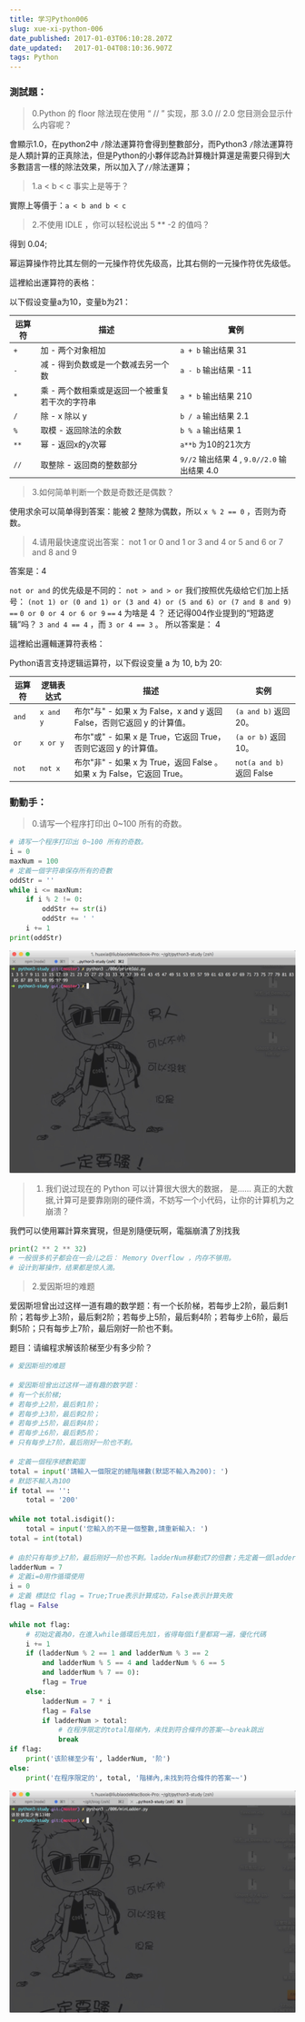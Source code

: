 ```yaml
---
title: 学习Python006
slug: xue-xi-python-006
date_published: 2017-01-03T06:10:28.207Z
date_updated:   2017-01-04T08:10:36.907Z
tags: Python
---
```


### 測試題：

> 0.Python 的 floor 除法现在使用 “ // ” 实现，那 3.0 // 2.0 您目测会显示什么内容呢？

會顯示1.0，在python2中 `/`除法運算符會得到整數部分，而Python3 `/`除法運算符是人類計算的正真除法，但是Python的小夥伴認為計算機計算還是需要只得到大多數語言一樣的除法效果，所以加入了`//`除法運算；

> 1.a < b < c 事实上是等于？

實際上等價于：`a < b and b < c`

> 2.不使用 IDLE ，你可以轻松说出 5 ** -2 的值吗？ 

得到 0.04;

幂运算操作符比其左侧的一元操作符优先级高，比其右侧的一元操作符优先级低。

這裡給出運算符的表格：

以下假设变量a为10，变量b为21：

|运算符|描述|實例|
|----|----|----|
|`+`|加 - 两个对象相加|`a + b` 输出结果 31|
|`-`|减 - 得到负数或是一个数减去另一个数|`a - b` 输出结果 -11|
|`*`|乘 - 两个数相乘或是返回一个被重复若干次的字符串|`a * b` 输出结果 210|
|`/`|除 - x 除以 y|`b / a` 输出结果 2.1|
|`%`|取模 - 返回除法的余数|`b % a` 输出结果 1|
|`**`|幂 - 返回x的y次幂|`a**b` 为10的21次方|
|`//`|取整除 - 返回商的整数部分|`9//2` 输出结果 4 , `9.0//2.0` 输出结果 4.0|

> 3.如何简单判断一个数是奇数还是偶数？

使用求余可以简单得到答案：能被 2 整除为偶数，所以 `x % 2 == 0` ，否则为奇数。

> 4.请用最快速度说出答案： not 1 or 0 and 1 or 3 and 4 or 5 and 6 or 7 and 8 and 9

答案是：4

`not or and` 的优先级是不同的： `not > and > or`
我们按照优先级给它们加上括号： `(not 1) or (0 and 1) or (3 and 4) or (5 and 6) or (7 and 8 and 9)` `==` `0 or 0 or 4 or 6 or 9` `==` `4`
为啥是 4 ？
还记得004作业提到的“短路逻辑”吗？ `3 and 4 == 4` ，而 `3 or 4 == 3` 。
所以答案是： 4

這裡給出邏輯運算符表格：

Python语言支持逻辑运算符，以下假设变量 a 为 10, b为 20:

|运算符|逻辑表达式|描述|实例|
|----|----|----|----|
|`and`|`x and y`|布尔"与" - 如果 x 为 False，x and y 返回 False，否则它返回 y 的计算值。|`(a and b)` 返回 20。|
|`or`|`x or y`|布尔"或" - 如果 x 是 True，它返回 True，否则它返回 y 的计算值。|`(a or b)` 返回 10。|
|`not`|`not x`|布尔"非" - 如果 x 为 True，返回 False 。如果 x 为 False，它返回 True。|`not(a and b)` 返回 False |

### 動動手：

> 0.请写一个程序打印出 0~100 所有的奇数。

```python
# 请写一个程序打印出 0~100 所有的奇数。
i = 0
maxNum = 100
# 定義一個字符串保存所有的奇數
oddStr = ''
while i <= maxNum:
	if i % 2 != 0:
		oddStr += str(i)
		oddStr += ' '
	i += 1
print(oddStr)

```

![](./images/649938C9-2E95-4786-8C00-4452EC8F5DBC.png)

> 1. 我们说过现在的 Python 可以计算很大很大的数据， 是...... 真正的大数据,计算可是要靠刚刚的硬件滴，不妨写一个小代码，让你的计算机为之崩溃？

我們可以使用冪計算來實現，但是別隨便玩啊，電腦崩潰了別找我

```python
print(2 ** 2 ** 32)
# 一般很多机子都会在一会儿之后： Memory Overflow ，内存不够用。
# 设计到幂操作，结果都是惊人滴。
```

> 2.爱因斯坦的难题

爱因斯坦曾出过这样一道有趣的数学题：有一个长阶梯，若每步上2阶，最后剩1阶；若每步上3阶，最后剩2阶；若每步上5阶，最后剩4阶；若每步上6阶，最后剩5阶；只有每步上7阶，最后刚好一阶也不剩。

题目：请编程求解该阶梯至少有多少阶？

```python
# 爱因斯坦的难题

# 爱因斯坦曾出过这样一道有趣的数学题：
# 有一个长阶梯;
# 若每步上2阶，最后剩1阶；
# 若每步上3阶，最后剩2阶；
# 若每步上5阶，最后剩4阶；
# 若每步上6阶，最后剩5阶；
# 只有每步上7阶，最后刚好一阶也不剩。

# 定義一個程序總數範圍
total = input('請輸入一個限定的總階梯數(默認不輸入為200): ')
# 默認不輸入為100
if total == '':
    total = '200'

while not total.isdigit():
    total = input('您輸入的不是一個整數,請重新輸入: ')
total = int(total)

# 由於只有每步上7阶，最后刚好一阶也不剩。ladderNum移動式7的倍數；先定義一個ladderNum=7
ladderNum = 7
# 定義i=0用作循環使用
i = 0
# 定義 標誌位 flag = True;True表示計算成功，False表示計算失敗
flag = False

while not flag:
    # 初始定義為0，在進入while循環后先加1，省得每個if里都寫一遍，優化代碼
    i += 1
    if (ladderNum % 2 == 1 and ladderNum % 3 == 2
        and ladderNum % 5 == 4 and ladderNum % 6 == 5
        and ladderNum % 7 == 0):
        flag = True
    else:
        ladderNum = 7 * i
        flag = False
        if ladderNum > total:
            # 在程序限定的total階梯內，未找到符合條件的答案~~break跳出
            break
if flag:
    print('该阶梯至少有', ladderNum, '阶')
else:
    print('在程序限定的', total, '階梯內,未找到符合條件的答案~~')


```
![](./images/E729B548-BCB1-4F0F-A094-66DC994BC01C.png)
